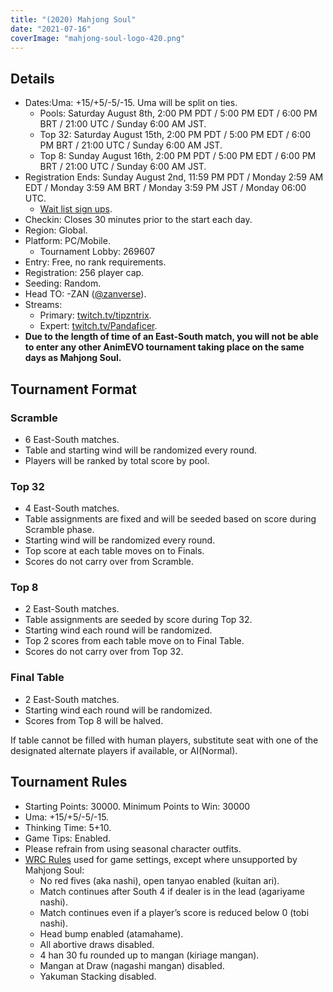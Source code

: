 ```yaml
---
title: "(2020) Mahjong Soul"
date: "2021-07-16"
coverImage: "mahjong-soul-logo-420.png"
---
```


## Details

- Dates:Uma: +15/+5/-5/-15. Uma will be split on ties.
    - Pools: Saturday August 8th, 2:00 PM PDT / 5:00 PM EDT / 6:00 PM BRT / 21:00 UTC / Sunday 6:00 AM JST.
    - Top 32: Saturday August 15th, 2:00 PM PDT / 5:00 PM EDT / 6:00 PM BRT / 21:00 UTC / Sunday 6:00 AM JST.
    - Top 8: Sunday August 16th, 2:00 PM PDT / 5:00 PM EDT / 6:00 PM BRT / 21:00 UTC / Sunday 6:00 AM JST.
- Registration Ends: Sunday August 2nd, 11:59 PM PDT / Monday 2:59 AM EDT / Monday 3:59 AM BRT / Monday 3:59 PM JST / Monday 06:00 UTC.
    - [Wait list sign ups](https://docs.google.com/forms/d/e/1FAIpQLScHOdHnye7Sf0pa5qoziBLugvzly5Ma7J9vfechsD71okXG-Q/viewform).
- Checkin: Closes 30 minutes prior to the start each day.
- Region: Global.
- Platform: PC/Mobile.
    - Tournament Lobby: 269607
- Entry: Free, no rank requirements.
- Registration: 256 player cap.
- Seeding: Random.
- Head TO: -ZAN ([@zanverse](http://www.twitter.com/zanverse)).
- Streams:
    - Primary: [twitch.tv/tipzntrix](https://www.twitch.tv/tipzntrix).
    - Expert: [twitch.tv/Pandaficer](http://twitch.tv/Pandaficer).
- **Due to the length of time of an East-South match, you will not be able to enter any other AnimEVO tournament taking place on the same days as Mahjong Soul.**

## Tournament Format

### Scramble

- 6 East-South matches.
- Table and starting wind will be randomized every round.
- Players will be ranked by total score by pool.

### Top 32

- 4 East-South matches.
- Table assignments are fixed and will be seeded based on score during Scramble phase.
- Starting wind will be randomized every round.
- Top score at each table moves on to Finals.
- Scores do not carry over from Scramble.

### Top 8

- 2 East-South matches.
- Table assignments are seeded by score during Top 32.
- Starting wind each round will be randomized.
- Top 2 scores from each table move on to Final Table.
- Scores do not carry over from Top 32.

### Final Table

- 2 East-South matches.
- Starting wind each round will be randomized.
- Scores from Top 8 will be halved.

If table cannot be filled with human players, substitute seat with one of the designated alternate players if available, or AI(Normal).

## Tournament Rules

- Starting Points: 30000. Minimum Points to Win: 30000
- Uma: +15/+5/-5/-15.
- Thinking Time: 5+10.
- Game Tips: Enabled.
- Please refrain from using seasonal character outfits.
- [WRC Rules](https://worldriichi.org/wrc-rules) used for game settings, except where unsupported by Mahjong Soul:
    - No red fives (aka nashi), open tanyao enabled (kuitan ari).
    - Match continues after South 4 if dealer is in the lead (agariyame nashi).
    - Match continues even if a player’s score is reduced below 0 (tobi nashi).
    - Head bump enabled (atamahame).
    - All abortive draws disabled.
    - 4 han 30 fu rounded up to mangan (kiriage mangan).
    - Mangan at Draw (nagashi mangan) disabled.
    - Yakuman Stacking disabled.

